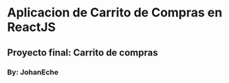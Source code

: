 # Aplicacion de Carrito de Compras en ReactJS
## Proyecto final: Carrito de compras
### By: JohanEche
